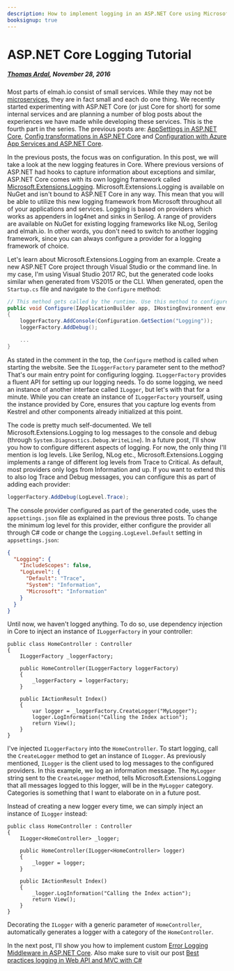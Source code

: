 ---description: How to implement logging in an ASP.NET Core using Microsoft.Extensions.Logging. Log to a text file, another logging framework or even elmah.io from core.booksignup: true---# ASP.NET Core Logging Tutorial##### [Thomas Ardal](http://elmah.io/about/), November 28, 2016Most parts of elmah.io consist of small services. While they may not be [microservices](https://elmah.io/microservices/), they are in fact small and each do one thing. We recently started experimenting with ASP.NET Core (or just Core for short) for some internal services and are planning a number of blog posts about the experiences we have made while developing these services. This is the fourth part in the series. The previous posts are: [AppSettings in ASP.NET Core](appsettings-in-aspnetcore.md), [Config transformations in ASP.NET Core](config-transformations-in-aspnetcore.md) and [Configuration with Azure App Services and ASP.NET Core](configuration-with-azure-app-services-and-aspnetcore.md).In the previous posts, the focus was on configuration. In this post, we will take a look at the new logging features in Core. Where previous versions of ASP.NET had hooks to capture information about exceptions and similar, ASP.NET Core comes with its own logging framework called [Microsoft.Extensions.Logging](https://www.nuget.org/packages/Microsoft.Extensions.Logging/). Microsoft.Extensions.Logging is available on NuGet and isn't bound to ASP.NET Core in any way. This mean that you will be able to utilize this new logging framework from Microsoft throughout all of your applications and services. Logging is based on providers which works as appenders in log4net and sinks in Serilog. A range of providers are available on NuGet for existing logging frameworks like NLog, Serilog and elmah.io. In other words, you don't need to switch to another logging framework, since you can always configure a provider for a logging framework of choice.Let's learn about Microsoft.Extensions.Logging from an example. Create a new ASP.NET Core project through Visual Studio or the command line. In my case, I'm using Visual Studio 2017 RC, but the generated code looks similar when generated from VS2015 or the CLI. When generated, open the `Startup.cs` file and navigate to the `Configure` method:```csharp// This method gets called by the runtime. Use this method to configure the HTTP request pipeline.public void Configure(IApplicationBuilder app, IHostingEnvironment env, ILoggerFactory loggerFactory){    loggerFactory.AddConsole(Configuration.GetSection("Logging"));    loggerFactory.AddDebug();    ...}```As stated in the comment in the top, the `Configure` method is called when starting the website. See the `ILoggerFactory` parameter sent to the method? That's our main entry point for configuring logging. `ILoggerFactory` provides a fluent API for setting up our logging needs. To do some logging, we need an instance of another interface called `ILogger`, but let's with that for a minute. While you can create an instance of `ILoggerFactory` yourself, using the instance provided by Core, ensures that you capture log events from Kestrel and other components already initialized at this point.The code is pretty much self-documented. We tell Microsoft.Extensions.Logging to log messages to the console and debug (through `System.Diagnostics.Debug.WriteLine`). In a future post, I'll show you how to configure different aspects of logging. For now, the only thing I'll mention is log levels. Like Serilog, NLog etc., Microsoft.Extensions.Logging implements a range of different log levels from Trace to Critical. As default, most providers only logs from Information and up. If you want to extend this to also log Trace and Debug messages, you can configure this as part of adding each provider:```csharploggerFactory.AddDebug(LogLevel.Trace);```The console provider configured as part of the generated code, uses the `appsettings.json` file as explained in the previous three posts. To change the minimum log level for this provider, either configure the provider all through C# code or change the `Logging.LogLevel.Default` setting in `appsettings.json`:```json{  "Logging": {    "IncludeScopes": false,    "LogLevel": {      "Default": "Trace",      "System": "Information",      "Microsoft": "Information"    }  }}```Until now, we haven't logged anything. To do so, use dependency injection in Core to inject an instance of `ILoggerFactory` in your controller:```chsarppublic class HomeController : Controller{    ILoggerFactory _loggerFactory;    public HomeController(ILoggerFactory loggerFactory)    {        _loggerFactory = loggerFactory;    }    public IActionResult Index()    {        var logger = _loggerFactory.CreateLogger("MyLogger");        logger.LogInformation("Calling the Index action");        return View();    }}```I've injected `ILoggerFactory` into the `HomeController`. To start logging, call the `CreateLogger` method to get an instance of `ILogger`. As previously mentioned, `ILogger` is the client used to log messages to the configured providers. In this example, we log an information message. The `MyLogger` string sent to the `CreateLogger` method, tells Microsoft.Extensions.Logging that all messages logged to this logger, will be in the `MyLogger` category. Categories is something that I want to elaborate on in a future post.Instead of creating a new logger every time, we can simply inject an instance of `ILogger` instead:```chsarppublic class HomeController : Controller{    ILogger<HomeController> _logger;    public HomeController(ILogger<HomeController> logger)    {        _logger = logger;    }    public IActionResult Index()    {        _logger.LogInformation("Calling the Index action");        return View();    }}```Decorating the `ILogger` with a generic parameter of `HomeController`, automatically generates a logger with a category of the `HomeController`.In the next post, I'll show you how to implement custom [Error Logging Middleware in ASP.NET Core](/error-logging-middleware-in-aspnetcore.md). Also make sure to visit our post [Best practices logging in Web API and MVC with C#](/asp-net-error-logging-best-practices.md)